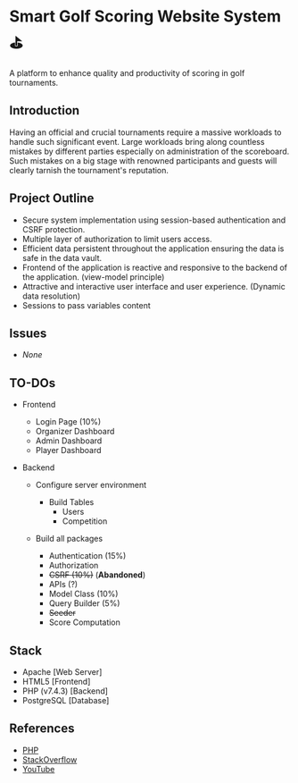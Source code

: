 # Smart Golf Scoring Website System ⛳

A platform to enhance quality and productivity of scoring in golf tournaments.

## Introduction

Having an official and crucial tournaments require a massive workloads to handle such significant event. Large workloads bring along countless mistakes by different parties especially on administration of the scoreboard. Such mistakes on a big stage with renowned participants and guests will clearly tarnish the tournament's reputation.

## Project Outline
- Secure system implementation using session-based authentication and CSRF protection.
- Multiple layer of authorization to limit users access.
- Efficient data persistent throughout the application ensuring the data is safe in the data vault.
- Frontend of the application is reactive and responsive to the backend of the application. (view-model principle)
- Attractive and interactive user interface and user experience. (Dynamic data resolution)
- Sessions to pass variables content

## Issues
- _None_

## TO-DOs
- Frontend
  - Login Page (10%)
  - Organizer Dashboard
  - Admin Dashboard
  - Player Dashboard

- Backend
  - Configure server environment
    - Build Tables
      - Users
      - Competition
  
  - Build all packages
    - Authentication (15%)
    - Authorization
    - ~~CSRF (10%)~~ (__Abandoned__)
    - APIs (?)
    - Model Class (10%)
    - Query Builder (5%)
    - ~~Seeder~~
    - Score Computation

## Stack

- Apache [Web Server]
- HTML5 [Frontend]
- PHP (v7.4.3) [Backend]
- PostgreSQL [Database]

## References

- [PHP](https://www.php.net/)
- [StackOverflow](https://stackoverflow.com/)
- [YouTube](https://www.youtube.com/)
